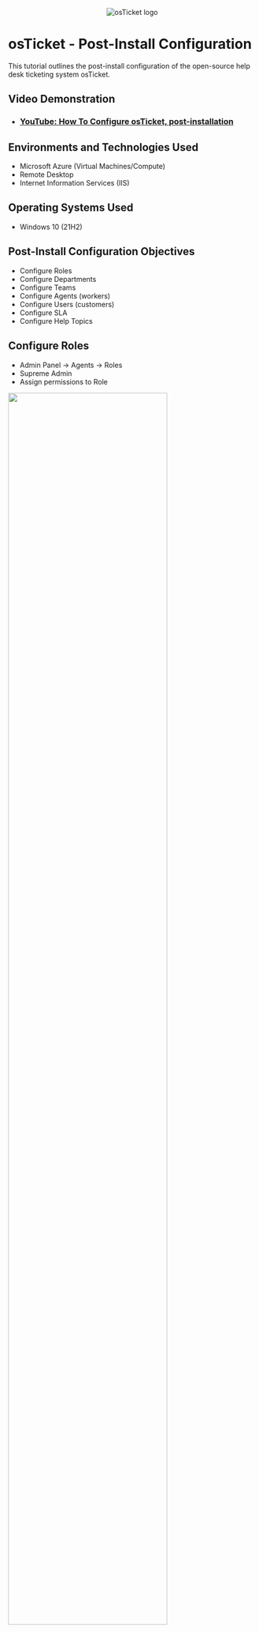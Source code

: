 <p align="center">
<img src="https://i.imgur.com/Clzj7Xs.png" alt="osTicket logo"/>
</p>

<h1>osTicket - Post-Install Configuration</h1>
This tutorial outlines the post-install configuration of the open-source help desk ticketing system osTicket.<br />


<h2>Video Demonstration</h2>

- ### [YouTube: How To Configure osTicket, post-installation](https://www.youtube.com)

<h2>Environments and Technologies Used</h2>

- Microsoft Azure (Virtual Machines/Compute)
- Remote Desktop
- Internet Information Services (IIS)

<h2>Operating Systems Used </h2>

- Windows 10</b> (21H2)

<h2>Post-Install Configuration Objectives</h2>

- Configure Roles
- Configure Departments
- Configure Teams
- Configure Agents (workers)
- Configure Users (customers)
- Configure SLA
- Configure Help Topics

<h2>Configure Roles</h2>

 - Admin Panel -> Agents -> Roles
 - Supreme Admin
 - Assign permissions to Role

<p>
<img src="https://i.imgur.com/5ibiCX4.png" height="80%" width="80%"/>
</p>

<br />

<h2>Configure Departments</h2>

 - Admin Panel -> Agents -> Departments
 - System Administrators

<p>
<img src="https://i.imgur.com/6NhFvEn.png" height="80%" width="80%"/>
</p>

<br />

<h2>Configure Teams</h2>

 - Admin Panel -> Agents -> Teams
   - Level I Support
   - Level II Support

<p>
<img src="https://i.imgur.com/5esbZce.png" height="80%" width="80%"/>
</p>

<br />

<h2>Allow anyone to create tickets</h2>

 - Admin Panel -> Settings -> User Settings
 - Registration Required: Require registration and login to create tickets 

<p>
<img src="https://i.imgur.com/w5VRbkp.png" height="80%" width="80%"/>
</p>

<br />

<h2>Configure Agents (workers)</h2>

 - Admin Panel -> Agents -> Add New
   - Jane
     - ***Optional - Assign access, permissions and teams***
   - John
     - ***Optional - Assign access, permissions and teams***

<p>
<img src="https://i.imgur.com/70zxPrE.png" height="80%" width="80%"/>
</p>

<br />

<h2>Configure Users (customers)</h2>

 - Agent Panel -> Users -> Add New
   - Karen
   - Ken
   
<p>
<img src="https://i.imgur.com/wmLmZB5.png" height="80%" width="80%"/>
</p>

<br />

<h2>Configure SLA</h2>

 - Admin Panel -> Manage -> SLA
   - Sev-A (1 hour, 24/7)
   - Sev-B (4 hours, 24/7)
   - Sev-C (8 hours, business hours)

<p>
<img src="https://i.imgur.com/cJkZ0Xz.png" height="80%" width="80%"/>
</p>

<br />
